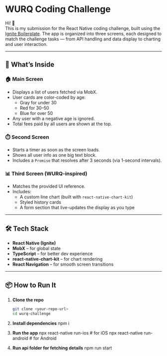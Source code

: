 # WURQ Coding Challenge

Hi! 👋  
This is my submission for the React Native coding challenge, built using the [Ignite Boilerplate](https://github.com/infinitered/ignite). The app is organized into three screens, each designed to match the challenge tasks — from API handling and data display to charting and user interaction.

---

## 🚀 What’s Inside

### 🏠 Main Screen
- Displays a list of users fetched via MobX.
- User cards are color-coded by age:
  - Gray for under 30
  - Red for 30–50
  - Blue for over 50
- Any user with a negative age is ignored.
- Total fees paid by all users are shown at the top.

### ⏱️ Second Screen
- Starts a timer as soon as the screen loads.
- Shows all user info as one big text block.
- Includes a `Promise` that resolves after 3 seconds (via 1-second intervals).

### 📊 Third Screen (WURQ-inspired)
- Matches the provided UI reference.
- Includes:
  - A custom line chart (built with `react-native-chart-kit`)
  - Styled history cards
  - A form section that live-updates the display as you type

---

## 🛠 Tech Stack

- **React Native (Ignite)**
- **MobX** – for global state
- **TypeScript** – for better dev experience
- **react-native-chart-kit** – for chart rendering
- **React Navigation** – for smooth screen transitions

---

## 📦 How to Run It

1. **Clone the repo**
   ```bash
   git clone <your-repo-url>
   cd wurq-challenge

2. **Install dependencies**
   npm i

3. **Run the app**
   npx react-native run-ios     # for iOS
   npx react-native run-android # for Android

4. **Run api folder for fetching details**
    npm run start